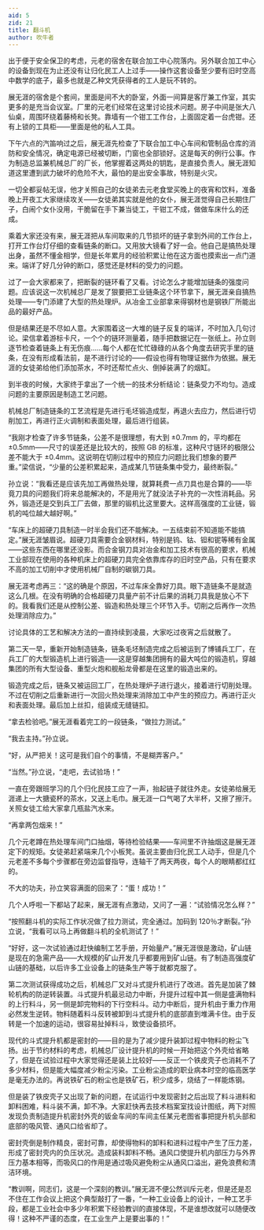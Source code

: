 ```yaml
---
aid: 5
zid: 21
title: 翻斗机
author: 吹牛者
---
```


出于便于安全保卫的考虑，元老的宿舍在联合加工中心院落内。另外联合加工中心的设备到现在为止还没有让归化民工人上过手——操作这套设备至少要有旧时空高中数学的底子，最多也就是乙种文凭获得者的工人是玩不转的。

展无涯的宿舍是个套间，里面是间不大的卧室，外面一间算是客厅兼工作室，其实更多的是充当会议室。厂里的元老们经常在这里讨论技术问题。房子中间是张大八仙桌，周围环绕着藤椅和长凳。靠墙有一个钳工工作台，上面固定着一台虎钳。还有上锁的工具柜——里面是他的私人工具。

下午六点的汽笛响过之后，展无涯先检查了下联合加工中心车间和管制品仓库的消防和安全情况，确定电源已经被切断，门窗也全部锁好。这是每天的例行公事。作为制造总监兼机械总厂的厂长，他掌握着这两处的钥匙，是直接负责人。展无涯知道这里遭到武力破坏的危险不大，最怕的是出安全事故，特别是火灾。

一切全都妥帖无误，他才关照自己的女徒弟去元老食堂买晚上的夜宵和饮料，准备晚上开夜工大家继续攻关——女徒弟其实就是他的女仆，展无涯觉得自己长期住厂子，白闹个女仆没用，干脆留在手下兼当徒工，干钳工不成，做做车床什么的还成。

乘着大家还没有来，展无涯把从车间取来的几节损坏的链子拿到外间的工作台上，打开工作台灯仔细的查看链条的断口。又用放大镜看了好一会。他自己是搞热处理出身，虽然不懂金相学，但是长年累月的经验积累让他在这方面也摸索出一点门道来。端详了好几分钟的断口，感觉还是材料的受力的问题。

过了一会大家都来了，把断裂的链环看了又看。讨论怎么才能增加链条的强度问题。应该说这一次机械总厂是发了狠要把工业链条这个环节拿下，展无涯亲自搞热处理——专门添建了大型的热处理炉。从冶金工业部拿来得钢材也是钢铁厂所能出品的最好产品。

但是结果还是不尽如人意。大家围着这一大堆的链子反复的端详，不时加入几句讨论。梁信拿着游标卡尺，一个个的链环测量着，随手把数据记在一张纸上。孙立则逐节检查着链条上有无伤痕……每个人都在忙忙碌碌的从各个角度去研究手里的链条，在没有形成看法前，是不进行讨论的——假设也得有物理证据作为依据。展无涯的女徒弟给他们添加茶水，不时还帮忙点火、倒掉装满了的烟缸。

到半夜的时候，大家终于拿出了一个统一的技术分析结论：链条受力不均匀。造成问题的主要原因是制造工艺问题。

机械总厂制造链条的工艺流程是先进行毛坯锻造成型，再退火去应力，然后进行切削加工，再进行正火调制和表面处理，最后进行组装。

“我刚才检查了许多节链条，公差不是很理想，有大到 ±0.7mm 的，平均都在 ±0.5mm——尺寸的误差还是比较大的，按照 GB 的标准，这种尺寸链环的极限公差不能大于 ±0.4mm。这说明在切削过程中的预应力问题比我们想象的要严重。”梁信说，“少量的公差积累起来，造成某几节链条集中受力，最终断裂。”

孙立说：“我看还是应该先加工再做热处理，就算耗费一点刀具也是合算的——毕竟刀具的问题我们将来总能解决的，不是用光了就没法子补充的一次性消耗品。另外，锻造还是交到兵工厂去做，那里的锻机比这里要大。这样高强度的工业链，锻机的吨位越大越好啊。”

“车床上的超硬刀具制造一时半会我们还不能解决。一五结束前不知道能不能搞定。”展无涯皱眉说。超硬刀具需要合金钢材料，特别是钨、钴、钽和铌等稀有金属——这些东西在哪里还没影。而合金钢刀具对冶金和加工技术有很高的要求，机械工业部现在使用的各种机床上的超硬刀具完全依靠库存的旧时空产品，只有在要求不高的加工切削中才使用机械厂自制的碳钢刀具。

展无涯考虑再三：“这的确是个原因，不过车床全靠好刀具。眼下造链条不是就造这么几根。在没有明确的合格超硬刀具量产前不计后果的消耗刀具我是放心不下的。我看我们还是从控制公差、锻造和热处理三个环节入手。切削之后再作一次热处理消除应力。”

讨论具体的工艺和解决方法的一直持续到凌晨，大家吃过夜宵之后就散了。

第二天一早，重新开始制造链条，链条毛坯制造完成之后被运到了博铺兵工厂，在兵工厂的大型锻造机上进行锻造——这是穿越集团拥有的最大吨位的锻造机，穿越集团的所有大型设备、重型火炮和舰船龙骨都是在这里的锻造出来的。

锻造完成之后，链条又被运回工厂，在热处理炉子进行退火，接着进行切削处理。不过在切削之后重新进行一次回火热处理来消除加工中产生的预应力。再进行正火和表面处理。最后加上丝扣，组装成无缝链扣。

“拿去检验吧。”展无涯看着完工的一段链条，“做拉力测试。”

“我去主持。”孙立说。

“好，从严把关！这可是我们自个的事情，不是糊弄客户。”

“当然。”孙立说，“走吧，去试验场！”

一直在旁跟班学习的几个归化民技工应了一声，抬起链子就往外走。女徒弟给展无涯递上一大搪瓷杯的茶水，又送上毛巾。展无涯一口气喝了大半杯，又擦了擦汗。关照女徒工给大家拿几瓶盐汽水来。

“再拿两包烟来！”

几个元老蹲在热处理车间门口抽烟，等待检验结果——车间里不许抽烟这是展无涯定下的规矩。女徒弟赶紧端来几个小板凳。虽说主要由归化民工人动手，但是几个元老差不多每个步骤都在旁边监督指导，连轴干了两天两夜，每个人的眼睛都红红的。

不大的功夫，孙立笑容满面的回来了：“蛋！成功！”

几个人呼啦一下都站了起来，展无涯有点激动，又问了一遍：“试验情况怎么样？”

“按照翻斗机的实际工作状况做了拉力测试，完全通过。加码到 120％才断裂。”孙立说，“我看可以马上再做翻斗机的全机测试了！”

“好好，这一次试验通过赶快编制工艺手册，开始量产。”展无涯很是激动，矿山链是现在的急需产品——大规模的矿山开发几乎都要用到矿山链。有了制造高强度矿山链的基础，以后许多工业设备上的链条生产等于就都克服了。

第二次测试获得成功之后，机械总厂又对斗式提升机进行了改进。首先是加装了棘轮机构的防逆转装置。斗式提升机最忌动力中断，升提升过程中其一侧是盛满物料的上行料斗，另一侧是卸完物料的下行空料斗。动力中断后，提升机由于重力作用必然发生逆转。物料随着料斗反转被卸到斗式提升机的底部直到堆满卡住。由于反转是一个加速的运动，很容易扯掉料斗，致使设备损坏。

现代的斗式提升机都是密封的——目的是为了减少提升装卸过程中物料的粉尘飞扬。出于节约材料的考虑，机械总厂设计提升机的时候一开始把这个外壳给省略了，但是在试验过程中大家觉得还是装上比较好——反正一个铁皮壳子也消耗不了多少材料，但是能大幅度减少粉尘污染。工业粉尘造成的职业病本时空的临高医学是毫无办法的。再说铁矿石的粉尘也是铁矿石，积少成多，烧结了一样能炼钢。

但是装了铁皮壳子又出现了新的问题，在试运行中发现密封之后出现了料斗进料和卸料困难，料斗装不满，卸不净。大家赶快再去技术档案室找设计图纸，两下对照发现负责制造提升机密封外壳的钣金车间的车间主任某元老图省事把提升机头部和底部的吸风管、通风口给省却了。

密封壳倒是制作精良，密封可靠，却使得物料的卸料和进料过程中产生了压力差，形成了密封壳内的负压状况。造成装料卸料不畅。通风口使提升机内部压力与外界压力基本相等，而吸风口的作用是通过吸风避免粉尘从通风口溢出，避免浪费和清洁环境。

“教训啊，同志们，这是一个深刻的教训。”展无涯不便公然训斥元老，但是还是忍不住在工作会议上把这个典型敲打了一番，“一种工业设备上的设计，一种工艺手段，都是工业社会中多少年积累下经验教训的直接体现，不是谁想改就可以随便改得！这种不严谨的态度，在工业生产上是要出事的！”
